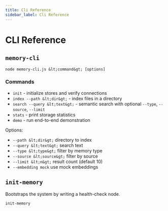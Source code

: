 ```yaml
---
title: Cli Reference
sidebar_label: Cli Reference
---
```


# CLI Reference

## `memory-cli`
```
node memory-cli.js &lt;command&gt; [options]
```
### Commands
- `init` - initialize stores and verify connections
- `index --path &lt;dir&gt;` - index files in a directory
- `search --query &lt;text&gt;` - semantic search with optional `--type`, `--source`, `--limit`
- `stats` - print storage statistics
- `demo` - run end-to-end demonstration

Options:
- `--path &lt;dir&gt;` directory to index
- `--query &lt;text&gt;` search text
- `--type &lt;type&gt;` filter by memory type
- `--source &lt;source&gt;` filter by source
- `--limit &lt;n&gt;` result count (default 10)
- `--embedding mock` use mock embeddings

## `init-memory`
Bootstraps the system by writing a health-check node.
```
init-memory
```
